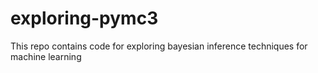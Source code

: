 # exploring-pymc3
This repo contains code for exploring bayesian inference techniques for machine learning
